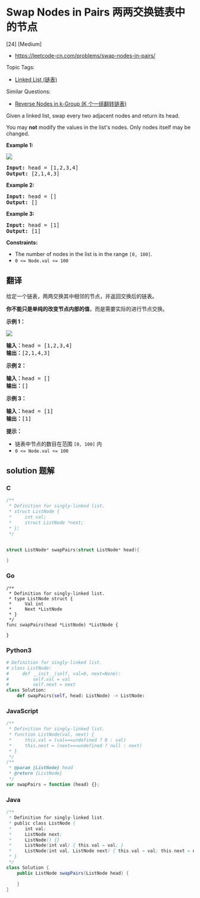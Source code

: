 # Swap Nodes in Pairs 两两交换链表中的节点

[24] [Medium]

- https://leetcode-cn.com/problems/swap-nodes-in-pairs/

Topic Tags:

- [Linked List (链表)](https://leetcode-cn.com/tag/linked-list/)

Similar Questions:

- [Reverse Nodes in k-Group (K 个一组翻转链表)](https://leetcode-cn.com/problems/reverse-nodes-in-k-group/)

Given a linked list, swap every two adjacent nodes and return its head.

You may **not** modify the values in the list's nodes. Only nodes itself may be changed.

**Example 1:**

![](https://assets.leetcode.com/uploads/2020/10/03/swap_ex1.jpg)

<pre><strong>Input:</strong> head = [1,2,3,4]
<strong>Output:</strong> [2,1,4,3]
</pre>

**Example 2:**

<pre><strong>Input:</strong> head = []
<strong>Output:</strong> []
</pre>

**Example 3:**

<pre><strong>Input:</strong> head = [1]
<strong>Output:</strong> [1]
</pre>

**Constraints:**

- The number of nodes in the list is in the range `[0, 100]`.
- `0 <= Node.val <= 100`

## 翻译

给定一个链表，两两交换其中相邻的节点，并返回交换后的链表。

**你不能只是单纯的改变节点内部的值**，而是需要实际的进行节点交换。

**示例 1：**

![](https://assets.leetcode.com/uploads/2020/10/03/swap_ex1.jpg)

<pre><strong>输入：</strong>head = [1,2,3,4]
<strong>输出：</strong>[2,1,4,3]
</pre>

**示例 2：**

<pre><strong>输入：</strong>head = []
<strong>输出：</strong>[]
</pre>

**示例 3：**

<pre><strong>输入：</strong>head = [1]
<strong>输出：</strong>[1]
</pre>

**提示：**

- 链表中节点的数目在范围 `[0, 100]` 内
- `0 <= Node.val <= 100`

## solution 题解

### C

```c
/**
 * Definition for singly-linked list.
 * struct ListNode {
 *     int val;
 *     struct ListNode *next;
 * };
 */


struct ListNode* swapPairs(struct ListNode* head){

}
```

### Go

```golang
/**
 * Definition for singly-linked list.
 * type ListNode struct {
 *     Val int
 *     Next *ListNode
 * }
 */
func swapPairs(head *ListNode) *ListNode {

}
```

### Python3

```python
# Definition for singly-linked list.
# class ListNode:
#     def __init__(self, val=0, next=None):
#         self.val = val
#         self.next = next
class Solution:
    def swapPairs(self, head: ListNode) -> ListNode:

```

### JavaScript

```javascript
/**
 * Definition for singly-linked list.
 * function ListNode(val, next) {
 *     this.val = (val===undefined ? 0 : val)
 *     this.next = (next===undefined ? null : next)
 * }
 */
/**
 * @param {ListNode} head
 * @return {ListNode}
 */
var swapPairs = function (head) {};
```

### Java

```java
/**
 * Definition for singly-linked list.
 * public class ListNode {
 *     int val;
 *     ListNode next;
 *     ListNode() {}
 *     ListNode(int val) { this.val = val; }
 *     ListNode(int val, ListNode next) { this.val = val; this.next = next; }
 * }
 */
class Solution {
    public ListNode swapPairs(ListNode head) {

    }
}
```
